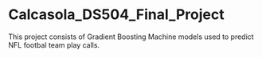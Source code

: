 # Calcasola_DS504_Final_Project
This project consists of Gradient Boosting Machine models used to predict NFL footbal team play calls.
